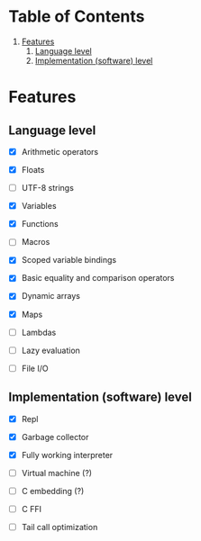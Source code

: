 
# Table of Contents

1.  [Features](#org69e9346)
    1.  [Language level](#org3fc7983)
    2.  [Implementation (software) level](#org74c61ad)


<a id="org69e9346"></a>

# Features


<a id="org3fc7983"></a>

## Language level

-   [X] Arithmetic operators
-   [X] Floats
-   [ ] UTF-8 strings
-   [X] Variables
-   [X] Functions
-   [ ] Macros
-   [X] Scoped variable bindings
-   [X] Basic equality and comparison operators
-   [X] Dynamic arrays
-   [X] Maps
-   [ ] Lambdas
-   [ ] Lazy evaluation
-   [ ] File I/O


<a id="org74c61ad"></a>

## Implementation (software) level

-   [X] Repl
-   [X] Garbage collector
-   [X] Fully working interpreter
-   [ ] Virtual machine (?)
-   [ ] C embedding (?)
-   [ ] C FFI
-   [ ] Tail call optimization


